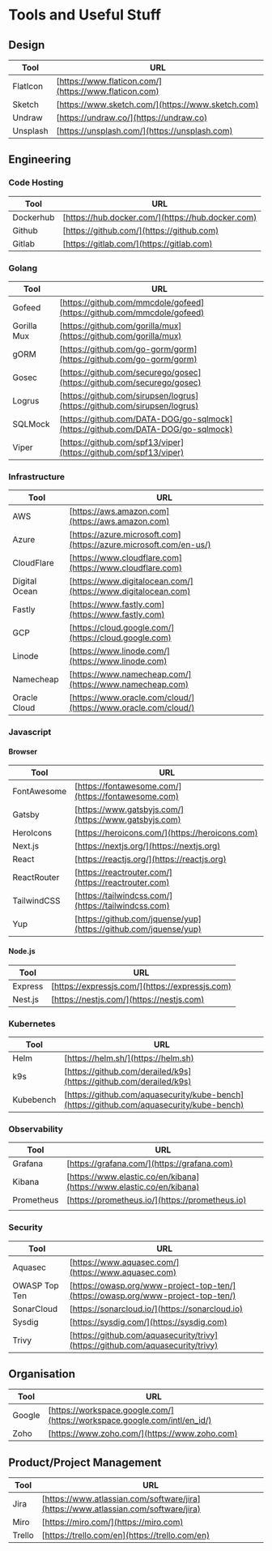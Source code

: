 # Tools and Useful Stuff

## Design

| Tool     | URL                                                   |
| -------- | ----------------------------------------------------- |
| FlatIcon | [https://www.flaticon.com/](https://www.flaticon.com) |
| Sketch   | [https://www.sketch.com/](https://www.sketch.com)     |
| Undraw   | [https://undraw.co/](https://undraw.co)               |
| Unsplash | [https://unsplash.com/](https://unsplash.com)         |

## Engineering

### Code Hosting

| Tool      | URL                                               |
| --------- | ------------------------------------------------- |
| Dockerhub | [https://hub.docker.com/](https://hub.docker.com) |
| Github    | [https://github.com/](https://github.com)         |
| Gitlab    | [https://gitlab.com/](https://gitlab.com)         |

### Golang

| Tool        | URL                                                                              |
| ----------- | -------------------------------------------------------------------------------- |
| Gofeed      | [https://github.com/mmcdole/gofeed](https://github.com/mmcdole/gofeed)           |
| Gorilla Mux | [https://github.com/gorilla/mux](https://github.com/gorilla/mux)                 |
| gORM        | [https://github.com/go-gorm/gorm](https://github.com/go-gorm/gorm)               |
| Gosec       | [https://github.com/securego/gosec](https://github.com/securego/gosec)           |
| Logrus      | [https://github.com/sirupsen/logrus](https://github.com/sirupsen/logrus)         |
| SQLMock     | [https://github.com/DATA-DOG/go-sqlmock](https://github.com/DATA-DOG/go-sqlmock) |
| Viper       | [https://github.com/spf13/viper](https://github.com/spf13/viper)                 |

### Infrastructure

| Tool          | URL                                                               |
| ------------- | ----------------------------------------------------------------- |
| AWS           | [https://aws.amazon.com](https://aws.amazon.com)                  |
| Azure         | [https://azure.microsoft.com](https://azure.microsoft.com/en-us/) |
| CloudFlare    | [https://www.cloudflare.com](https://www.cloudflare.com)          |
| Digital Ocean | [https://www.digitalocean.com/](https://www.digitalocean.com)     |
| Fastly        | [https://www.fastly.com](https://www.fastly.com)                  |
| GCP           | [https://cloud.google.com/](https://cloud.google.com)             |
| Linode        | [https://www.linode.com/](https://www.linode.com)                 |
| Namecheap     | [https://www.namecheap.com/](https://www.namecheap.com)           |
| Oracle Cloud  | [https://www.oracle.com/cloud/](https://www.oracle.com/cloud/)    |

### Javascript

#### Browser

| Tool        | URL                                                              |
| ----------- | ---------------------------------------------------------------- |
| FontAwesome | [https://fontawesome.com/](https://fontawesome.com)              |
| Gatsby      | [https://www.gatsbyjs.com/](https://www.gatsbyjs.com)            |
| HeroIcons   | [https://heroicons.com/](https://heroicons.com)                  |
| Next.js     | [https://nextjs.org/](https://nextjs.org)                        |
| React       | [https://reactjs.org/](https://reactjs.org)                      |
| ReactRouter | [https://reactrouter.com/](https://reactrouter.com)              |
| TailwindCSS | [https://tailwindcss.com/](https://tailwindcss.com)              |
| Yup         | [https://github.com/jquense/yup](https://github.com/jquense/yup) |

#### Node.js

| Tool    | URL                                             |
| ------- | ----------------------------------------------- |
| Express | [https://expressjs.com/](https://expressjs.com) |
| Nest.js | [https://nestjs.com/](https://nestjs.com)       |

### Kubernetes

| Tool      | URL                                                                                      |
| --------- | ---------------------------------------------------------------------------------------- |
| Helm      | [https://helm.sh/](https://helm.sh)                                                      |
| k9s       | [https://github.com/derailed/k9s](https://github.com/derailed/k9s)                       |
| Kubebench | [https://github.com/aquasecurity/kube-bench](https://github.com/aquasecurity/kube-bench) |

### Observability

| Tool       | URL                                                                  |
| ---------- | -------------------------------------------------------------------- |
| Grafana    | [https://grafana.com/](https://grafana.com)                          |
| Kibana     | [https://www.elastic.co/en/kibana](https://www.elastic.co/en/kibana) |
| Prometheus | [https://prometheus.io/](https://prometheus.io)                      |
|            |                                                                      |

### Security

| Tool          | URL                                                                              |
| ------------- | -------------------------------------------------------------------------------- |
| Aquasec       | [https://www.aquasec.com/](https://www.aquasec.com)                              |
| OWASP Top Ten | [https://owasp.org/www-project-top-ten/](https://owasp.org/www-project-top-ten/) |
| SonarCloud    | [https://sonarcloud.io/](https://sonarcloud.io)                                  |
| Sysdig        | [https://sysdig.com/](https://sysdig.com)                                        |
| Trivy         | [https://github.com/aquasecurity/trivy](https://github.com/aquasecurity/trivy)   |

## Organisation

| Tool   | URL                                                                       |
| ------ | ------------------------------------------------------------------------- |
| Google | [https://workspace.google.com/](https://workspace.google.com/intl/en_id/) |
| Zoho   | [https://www.zoho.com/](https://www.zoho.com)                             |

## Product/Project Management

| Tool   | URL                                                                                |
| ------ | ---------------------------------------------------------------------------------- |
| Jira   | [https://www.atlassian.com/software/jira](https://www.atlassian.com/software/jira) |
| Miro   | [https://miro.com/](https://miro.com)                                              |
| Trello | [https://trello.com/en](https://trello.com/en)                                     |
